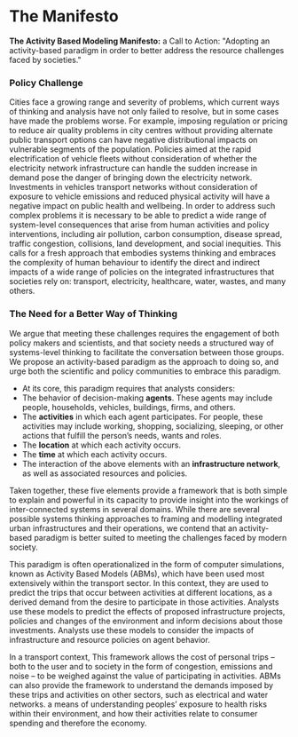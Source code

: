 # The Manifesto

**The Activity Based Modeling Manifesto:** a Call to Action: "Adopting an activity-based paradigm in order to better address the resource challenges faced by societies."

### Policy Challenge

Cities face a growing range and severity of problems, which current ways of thinking and analysis have not only failed to resolve, but in some cases have made the problems worse. For example, imposing regulation or pricing to reduce air quality problems in city centres without providing alternate public transport options can have negative distributional impacts on vulnerable segments of the population. Policies aimed at the rapid electrification of vehicle fleets without consideration of whether the electricity network infrastructure can handle the sudden increase in demand pose the danger of bringing down the electricity network. Investments in vehicles transport networks without consideration of exposure to vehicle emissions and reduced physical activity will have a negative impact on public health and wellbeing.
In order to address such complex problems it is necessary to be able to predict a wide range of system-level consequences that arise from human activities and policy interventions, including air pollution, carbon consumption, disease spread, traffic congestion, collisions, land development, and social inequities. This calls for a fresh approach that embodies systems thinking and embraces the complexity of human behaviour to identify the direct and indirect impacts of a wide range of policies on the integrated infrastructures that societies rely on: transport, electricity, healthcare, water, wastes, and many others.

### The Need for a Better Way of Thinking

We argue that meeting these challenges requires the engagement of both policy makers and scientists, and that society needs a structured way of systems-level thinking to facilitate the conversation between those groups. We propose an activity-based paradigm as the approach to doing so, and urge both the scientific and policy communities to embrace this paradigm.

- At its core, this paradigm requires that analysts considers:
- The behavior of decision-making **agents**. These agents may include people, households, vehicles, buildings, firms, and others.
- The **activities** in which each agent participates. For people, these activities may include working, shopping, socializing, sleeping, or other actions that fulfill the person’s needs, wants and roles.
- The **location** at which each activity occurs.
- The **time** at which each activity occurs.
- The interaction of the above elements with an **infrastructure network**, as well as associated resources and policies.

Taken together, these five elements provide a framework that is both simple to explain and powerful in its capacity to provide insight into the workings of inter-connected systems in several domains. While there are several possible systems thinking approaches to framing and modelling integrated urban infrastructures and their operations, we contend that an activity-based paradigm is better suited to meeting the challenges faced by modern society.

This paradigm is often operationalized in the form of computer simulations, known as Activity Based Models (ABMs), which have been used most extensively within the transport sector. In this context, they are used to predict the trips that occur between activities at different locations, as a derived demand from the desire to participate in those activities. Analysts use these models to predict the effects of proposed infrastructure projects, policies and changes of the environment and inform decisions about those investments.
Analysts use these models to consider the impacts of infrastructure and resource policies on agent behavior.

In a transport context, This framework allows the cost of personal trips – both to the user and to society in the form of congestion, emissions and noise – to be weighed against the value of participating in activities. ABMs can also provide the framework to understand the demands imposed by these trips and activities on other sectors, such as electrical and water networks. a means of understanding peoples’ exposure to health risks within their environment, and how their activities relate to consumer spending and therefore the economy.
